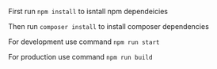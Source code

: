 First run ``` npm install ``` to isntall npm dependeicies

Then run ``` composer install ``` to install composer dependencies

For development use command ``` npm run start ```

For production use command  ``` npm run build ```